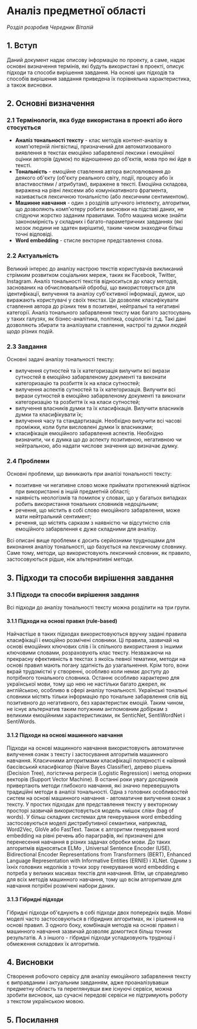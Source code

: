 # Аналіз предметної області
*Розділ розробив Чередник Віталій*

## 1. Вступ

Даний документ надає описову інформацію по проекту, а саме, надає основні визначення термінів, які будуть використані в проекті, описує підходи та способи вирішення завдання. На основі цих підходів та способів вирішення завдання приведена їх порівняльна характеристика, а також висновки.

## 2. Основні визначення

### 2.1 Термінологія, яка буде використана в проекті або його стосується

* **Аналіз тональності тексту** - клас методів контент-аналізу в комп'ютерній лінгвістиці, призначений для автоматизованого виявлення в текстах емоційно забарвленої лексики і емоційної оцінки авторів (думок) по відношенню до об'єктів, мова про які йде в тексті.
* **Тональність** - емоційне ставлення автора висловлювання до деякого об'єкту (об'єкту реального світу, події, процесу або їх властивостями / атрибутам), виражене в тексті. Емоційна складова, виражена на рівні лексеми або комунікативного фрагмента, називається лексичною тональністю (або лексичним сентиментом).
* **Машинне навчання** - один з розділів штучного інтелекту, алгоритми, що дозволяють комп'ютеру робити висновки на підставі даних, не слідуючи жорстко заданим правилами. Тобто машина може знайти закономірність у складних і багато-параметричних завданнях (які мозок людини не здатен вирішити), таким чином знаходячи більш точні відповіді.
* **Word embedding** - стисле векторне представлення слова.

### 2.2 Актуальність

Великий інтерес до аналізу настрою текстів користувачів викликаний стрімким розвитком соціальних мереж, таких як Facebook, Twitter, Instagram. Аналіз тональності текстів відноситься до класу методів, заснованих на обчислювальній обробці, що використовується для ідентифікації, вилучення та аналізу суб'єктивної інформації, думок, що виражають користувачі у своїх текстах. Це дозволяє класифікувати ставлення автора до різних тем в позитивні, нейтральні та негативні категорії. Аналіз тонального забарвлення тексту має багато застосувань у таких галузях, як бізнес-аналітика, політика, соціологія і т.д. Такі дані дозволяють збирати та аналізувати ставлення, настрої та думки людей щодо різних подій.

### 2.3 Завдання

Основні задачі аналізу тональності тексту:
* вилучення сутностей та їх категоризація вилучити всі вирази сутностей в емоційно забарвленому документі та виконати категоризацію та розбиття їх на класи сутностей;
* вилучення аспектів сутностей та їх категоризація. Вилучити всі вирази сутностей в емоційно забарвленому документі та виконати категоризацію та розбиття їх на класи сутностей;
* вилучення власників думки та їх класифікація. Вилучити власників думки та класифікувати їх;
* вилучення часу та стандартизація. Необхідно вилучити всі часові проміжки, коли були висловлені думки їх власниками; 
* класифікація емоційного забарвлення аспектів. Необхідно визначити, чи є думка що до аспекту позитивною, негативною чи нейтральною, або надати числове значення що визначає думку.

### 2.4 Проблеми

Основні проблеми, що виникають при аналізі тональності тексту:
* позитивне чи негативне слово може приймати протилежний відтінок при використанні в іншій предметній області;
* наявність неологізмів та помилок у словах, що у багатьох випадках робить використання тональних словників недоцільним;
* речення, що містить в собі слово емоційного забарвлення, може мати нейтральний сентимент;
* речення, що містять сарказм з наявністю чи відсутністю слів емоційного забарвлення є дуже складними для аналізу.

Всі описані вище проблеми є досить серйозними труднощами для виконання аналізу тональності, що базується на лексичному словнику. Саме тому, методи, що використовують лексичний словник, як правило, застосовуються рідше, ніж альтернативні методи.

## 3. Підходи та способи вирішення завдання

### 3.1 Підходи та способи вирішення завдання

Всі підходи до аналізу тональності тексту можна розділити на три групи.

#### 3.1.1 Підходи на основі правил (rule-based)
Найчастіше в таких підходах використовуються вручну задані правила класифікації і емоційно розмічені словники. Ці правила, зазвичай на основі емоційних ключових слів і їх спільного використання з іншими ключовими словами, розраховують клас тексту. Незважаючи на прекрасну ефективність в текстах з якоїсь певної тематики, методи на основі правил мають погану здатність до узагальнення. Крім того, вони вкрай трудомісткі у створенні, особливо коли немає доступу до потрібного тонального словника. Останнє особливо характерно для української мови, тому що нею не настільки багато джерел, як англійською, особливо в сфері аналізу тональності. Українські тональні словники містять тільки інформацію про тональне забарвлення слів від позитивного до негативного, без характеристик емоцій. Таким чином, не існує альтернатив таким потужним англомовним добіркам з великими емоційними характеристиками, як SenticNet, SentiWordNet і SentiWords.

#### 3.1.2 Підходи на основі машинного навчання
Підходи на основі мащинного навчання використовують автоматичне вилучення ознак з тексту і застосування алгоритмів машинного навчання. Класичними алгоритмами класифікації полярності є наївний баєсівський класифікатор (Naive Bayes Classifier), дерево рішень (Decision Tree), логістична регресія (Logistic Regression) і метод опорних векторів (Support Vector Machine). В останні роки увагу дослідників привертають методи глибокого навчання, які значно перевершують традиційні методи в аналізі тональності. Одна з головних особливостей систем на основі машинного навчання - автоматичне вилучення ознак з тексту. У простих підходах для представлення тексту у векторному просторі зазвичай використовується модель «мішок слів» (bag of words). У більш складних системах для генерування word embedding застосовуються моделі дистрибутивної семантики, наприклад, Word2Vec, GloVe або FastText. Також є алгоритми генерування word embedding на рівні речень або параграфів, які призначені для перенесення навчання в різних задачах обробки мови.
До таких алгоритмів відносяться ELMo , Universal Sentence Encoder (USE), Bidirectional Encoder Representations from Transformers (BERT), Enhanced Language Representation with Informative Entities (ERNIE) і XLNet. Одним з їхніх головних недоліків з точки зору генерування word embedding є потреба у великих масивах текстів для навчання. Втім, це справедливо для всіх методів машинного навчання, тому що всім алгоритмам для навчання потрібні розмічені набори даних.

#### 3.1.3 Гібридні підходи
Гібридні підходи об'єднують в собі підходи двох попередніх видів. Мовні моделі часто застосовуються в гібридних алгоритмах, як і рішення на основі правил. З одного боку, комбінація методів на основі правил і машинного навчання зазвичай дозволяє домогтися більш точних результатів. А з іншого - гібридні підходи успадковують труднощі і обмеження складових їх алгоритмів.

## 4. Висновки

Створення робочого сервісу для аналізу емоційного забарвлення тексту є виправданим і актуальним завданням, адже проаналізувавши предметну область та переглянувши вже існуючі сервіси, можна зробити висновок, що сучасні передові сервіси не підтримують роботу з текстом українською мовою.

## 5. Посилання
